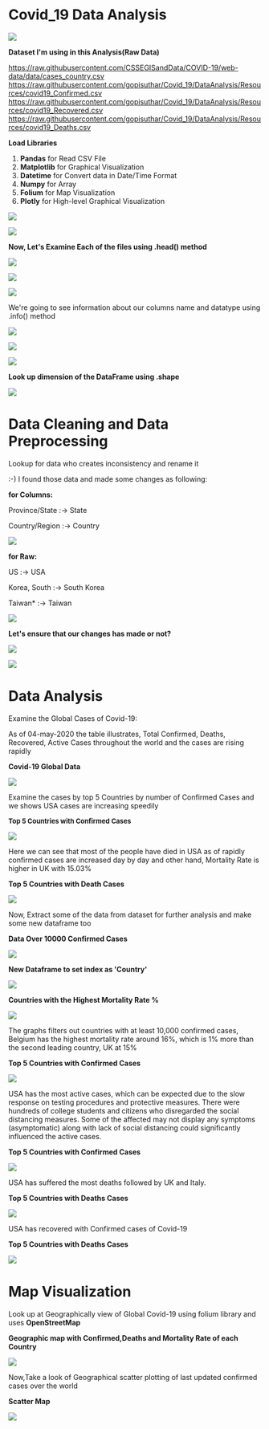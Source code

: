 # Covid_19 Data Analysis


![](https://raw.githubusercontent.com/gopisuthar/Covid_19/master/Images/COVID19.jpg)

<b>Dataset I'm using in this Analysis(Raw Data)</b>

https://raw.githubusercontent.com/CSSEGISandData/COVID-19/web-data/data/cases_country.csv
https://raw.githubusercontent.com/gopisuthar/Covid_19/DataAnalysis/Resources/covid19_Confirmed.csv
https://raw.githubusercontent.com/gopisuthar/Covid_19/DataAnalysis/Resources/covid19_Recovered.csv
https://raw.githubusercontent.com/gopisuthar/Covid_19/DataAnalysis/Resources/covid19_Deaths.csv

<b>Load Libraries</b>

1) <b>Pandas</b> for Read CSV File              
2) <b>Matplotlib</b> for Graphical Visualization                            
3) <b>Datetime</b> for Convert data in Date/Time Format              
4) <b>Numpy</b> for Array
5) <b>Folium</b> for Map Visualization
6) <b>Plotly</b> for High-level Graphical Visualization

![](https://raw.githubusercontent.com/gopisuthar/Covid_19/master/Images/data_inspection_1.PNG)

![](https://raw.githubusercontent.com/gopisuthar/Covid_19/master/Images/data_inspection_2.PNG)


<b>Now, Let's Examine Each of the files using .head() method</b>

![](https://raw.githubusercontent.com/gopisuthar/Covid_19/master/Images/data_inspection_3.PNG)

![](https://raw.githubusercontent.com/gopisuthar/Covid_19/master/Images/data_inspection_4.PNG)

![](https://raw.githubusercontent.com/gopisuthar/Covid_19/master/Images/data_inspection_5.PNG)

</b>We're going to see information about our columns name and datatype using .info() method</b>

![](https://raw.githubusercontent.com/gopisuthar/Covid_19/master/Images/data_inspection_6.PNG)

![](https://raw.githubusercontent.com/gopisuthar/Covid_19/master/Images/data_inspection_7.PNG)

![](https://raw.githubusercontent.com/gopisuthar/Covid_19/master/Images/data_inspection_8.PNG)

<b>Look up dimension of the DataFrame using .shape</b>

![](https://raw.githubusercontent.com/gopisuthar/Covid_19/master/Images/data_inspection_9.PNG)

 # Data Cleaning and Data Preprocessing
 
   Lookup for data who creates inconsistency and rename it
    
:-) I found those data and made some changes as following:

   <b>for Columns:</b>
    
   Province/State :-> State
   
   Country/Region :-> Country
  
![](https://raw.githubusercontent.com/gopisuthar/Covid_19/master/Images/data_Preprocessing_1.PNG)

<b>for Raw:</b>

  US :-> USA
  
  Korea, South :-> South Korea
  
  Taiwan* :-> Taiwan
  
![](https://raw.githubusercontent.com/gopisuthar/Covid_19/master/Images/data_Preprocessing_2.PNG)

<b>Let's ensure that our changes has made or not?</b>

![](https://raw.githubusercontent.com/gopisuthar/Covid_19/master/Images/data_Preprocessing_3.PNG)

![](https://raw.githubusercontent.com/gopisuthar/Covid_19/master/Images/data_Preprocessing_4.PNG)

# Data Analysis

Examine the Global Cases of Covid-19:

As of 04-may-2020 the table illustrates, Total Confirmed, Deaths, Recovered, Active Cases throughout the world
and the cases are rising rapidly

<b>Covid-19 Global Data</b>

![](https://raw.githubusercontent.com/gopisuthar/Covid_19/master/Images/data_analysis_1.PNG)

 Examine the cases by top 5 Countries by number of Confirmed Cases and we shows USA cases are increasing speedily
 
<b><font size=2>Top 5 Countries with Confirmed Cases</font></b>

![](https://raw.githubusercontent.com/gopisuthar/Covid_19/master/Images/data_analysis_2.PNG)

 Here we can see that most of the people have died in USA as of rapidly confirmed cases are increased day by day
and other hand, Mortality Rate is higher in UK with 15.03% 

<b>Top 5 Countries with Death Cases</b>

![](https://raw.githubusercontent.com/gopisuthar/Covid_19/master/Images/data_analysis_3.PNG)

 Now, Extract some of the data from dataset for further analysis and make some new dataframe too
 
<b>Data Over 10000 Confirmed Cases</b>

![](https://raw.githubusercontent.com/gopisuthar/Covid_19/master/Images/data_analysis_4.PNG)

<b>New Dataframe to set index as 'Country'</b>

![](https://raw.githubusercontent.com/gopisuthar/Covid_19/master/Images/data_analysis_5.PNG)

<b>Countries with the Highest Mortality Rate %</b>

![](https://raw.githubusercontent.com/gopisuthar/Covid_19/master/Images/Mortality_Rate.png)

 The graphs filters out countries with at least 10,000 confirmed cases, Belgium has the highest mortality rate around 16%, which is 1%     more than the second leading country, UK at 15%
 
<b>Top 5 Countries with Confirmed Cases</b>

![](https://raw.githubusercontent.com/gopisuthar/Covid_19/master/Images/Confirmed.png)

USA has the most active cases, which can be expected due to the slow response on testing procedures and protective measures. There were hundreds of college students and citizens who disregarded the social distancing measures. Some of the affected may not display any symptoms (asymptomatic) along with lack of social distancing could significantly influenced the active cases.

<b>Top 5 Countries with Confirmed Cases</b>

![](https://raw.githubusercontent.com/gopisuthar/Covid_19/master/Images/Active.png)

USA has suffered the most deaths followed by UK and Italy.

<b>Top 5 Countries with Deaths Cases</b>

![](https://raw.githubusercontent.com/gopisuthar/Covid_19/master/Images/Deaths.png)
  
USA has recovered with Confirmed cases of Covid-19

<b>Top 5 Countries with Deaths Cases</b>

![](https://raw.githubusercontent.com/gopisuthar/Covid_19/master/Images/Recovered.png)

# Map Visualization

Look up at Geographically view of Global Covid-19 using folium library and uses <b>OpenStreetMap</b>

<b>Geographic map with Confirmed,Deaths and Mortality Rate of each Country</b>

![](https://raw.githubusercontent.com/gopisuthar/Covid_19/master/Images/data_analysis_17.PNG)

Now,Take a look of Geographical scatter plotting of last updated confirmed cases over the world

<b>Scatter Map</b>

![](https://raw.githubusercontent.com/gopisuthar/Covid_19/master/Images/data_analysis_20.PNG)





